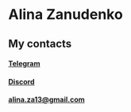 # Alina Zanudenko

## My contacts

#### [Telegram](https://t.me/Linate_666)
#### [Discord](https://discordapp.com/users/982016437617065984/)
#### alina.za13@gmail.com